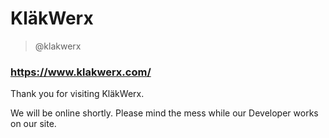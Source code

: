 # KläkWerx
> @klakwerx
### https://www.klakwerx.com/

Thank you for visiting KläkWerx. 

We will be online shortly. Please mind the mess while our Developer works on our site.
